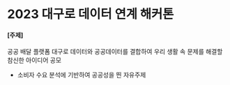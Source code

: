# 2023 대구로 데이터 연계 해커톤

#### [주제]
공공 배달 플랫폼 대구로 데이터와 공공데이터를 결합하여
우리 생활 속 문제를 해결할 참신한 아이디어 공모

- 소비자 수요 분석에 기반하여 공공성을 띈 자유주제
